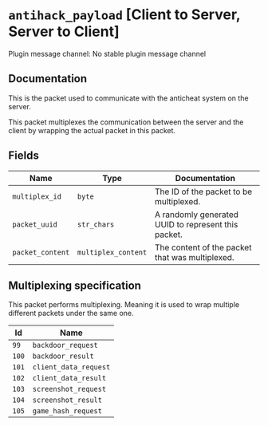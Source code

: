# `antihack_payload` [Client to Server, Server to Client]
Plugin message channel: No stable plugin message channel

## Documentation
This is the packet used to communicate with the anticheat system on the server.

This packet multiplexes the communication between the server and the client by wrapping the actual packet in this packet.


## Fields
| Name | Type | Documentation |
| ---- | ---- | ------------- |
| `multiplex_id` | `byte` | The ID of the packet to be multiplexed. |
| `packet_uuid` | `str_chars` | A randomly generated UUID to represent this packet. |
| `packet_content` | `multiplex_content` | The content of the packet that was multiplexed. |

## Multiplexing specification

This packet performs multiplexing. Meaning it is used to wrap multiple different packets under the same one.

|  Id  | Name |
| ---- | ---- |
| `99` | `backdoor_request` |
| `100` | `backdoor_result` |
| `101` | `client_data_request` |
| `102` | `client_data_result` |
| `103` | `screenshot_request` |
| `104` | `screenshot_result` |
| `105` | `game_hash_request` |
